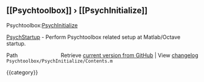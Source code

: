 ## [[Psychtoolbox]] &#8250; [[PsychInitialize]]

Psychtoolbox:[PsychInitialize](PsychInitialize)  
  
  
   [PsychStartup](PsychStartup)       - Perform Psychtoolbox related setup at Matlab/Octave startup.  




<div class="code_header" style="text-align:right;">
  <span style="float:left;">Path&nbsp;&nbsp;</span> <span class="counter">Retrieve <a href=
  "https://raw.github.com/Psychtoolbox-3/Psychtoolbox-3/beta/Psychtoolbox/PsychInitialize/Contents.m">current version from GitHub</a> | View <a href=
  "https://github.com/Psychtoolbox-3/Psychtoolbox-3/commits/beta/Psychtoolbox/PsychInitialize/Contents.m">changelog</a></span>
</div>
<div class="code">
  <code>Psychtoolbox/PsychInitialize/Contents.m</code>
</div>

{{category}}